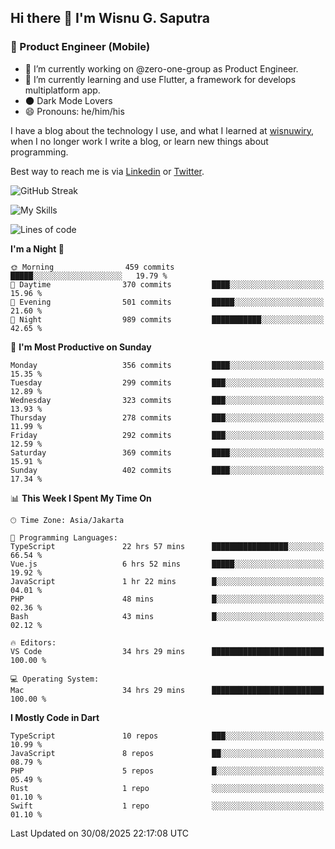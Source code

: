 ## Hi there 👋 I'm Wisnu G. Saputra

### :mobile_phone_off: Product Engineer (Mobile)

- 🔭 I’m currently working on @zero-one-group as Product Engineer.
- 🌱 I’m currently learning and use Flutter, a framework for develops multiplatform app.
- 🌑 Dark Mode Lovers
- 😄 Pronouns: he/him/his

I have a blog about the technology I use, and what I learned at [wisnuwiry](https://wisnuwiry.space/), when I no longer work I write a blog, or learn new things about programming.

Best way to reach me is via [Linkedin](https://www.linkedin.com/in/wisnu-saputra/) or [Twitter](https://twitter.com/wisnuwiry).

![GitHub Streak](https://streak-stats.demolab.com?user=wisnuwiry&theme=dark&hide_border=true)

![My Skills](https://skillicons.dev/icons?i=dart,flutter,kotlin,swift,go,js,css,neovim,git,linux&perline=5)

<!--START_SECTION:waka-->
![Lines of code](https://img.shields.io/badge/From%20Hello%20World%20I%27ve%20Written-2.8%20million%20lines%20of%20code-blue)

**I'm a Night 🦉** 

```text
🌞 Morning                459 commits         █████░░░░░░░░░░░░░░░░░░░░   19.79 % 
🌆 Daytime                370 commits         ████░░░░░░░░░░░░░░░░░░░░░   15.96 % 
🌃 Evening                501 commits         █████░░░░░░░░░░░░░░░░░░░░   21.60 % 
🌙 Night                  989 commits         ███████████░░░░░░░░░░░░░░   42.65 % 
```
📅 **I'm Most Productive on Sunday** 

```text
Monday                   356 commits         ████░░░░░░░░░░░░░░░░░░░░░   15.35 % 
Tuesday                  299 commits         ███░░░░░░░░░░░░░░░░░░░░░░   12.89 % 
Wednesday                323 commits         ███░░░░░░░░░░░░░░░░░░░░░░   13.93 % 
Thursday                 278 commits         ███░░░░░░░░░░░░░░░░░░░░░░   11.99 % 
Friday                   292 commits         ███░░░░░░░░░░░░░░░░░░░░░░   12.59 % 
Saturday                 369 commits         ████░░░░░░░░░░░░░░░░░░░░░   15.91 % 
Sunday                   402 commits         ████░░░░░░░░░░░░░░░░░░░░░   17.34 % 
```


📊 **This Week I Spent My Time On** 

```text
🕑︎ Time Zone: Asia/Jakarta

💬 Programming Languages: 
TypeScript               22 hrs 57 mins      █████████████████░░░░░░░░   66.54 % 
Vue.js                   6 hrs 52 mins       █████░░░░░░░░░░░░░░░░░░░░   19.92 % 
JavaScript               1 hr 22 mins        █░░░░░░░░░░░░░░░░░░░░░░░░   04.01 % 
PHP                      48 mins             █░░░░░░░░░░░░░░░░░░░░░░░░   02.36 % 
Bash                     43 mins             █░░░░░░░░░░░░░░░░░░░░░░░░   02.12 % 

🔥 Editors: 
VS Code                  34 hrs 29 mins      █████████████████████████   100.00 % 

💻 Operating System: 
Mac                      34 hrs 29 mins      █████████████████████████   100.00 % 
```

**I Mostly Code in Dart** 

```text
TypeScript               10 repos            ███░░░░░░░░░░░░░░░░░░░░░░   10.99 % 
JavaScript               8 repos             ██░░░░░░░░░░░░░░░░░░░░░░░   08.79 % 
PHP                      5 repos             █░░░░░░░░░░░░░░░░░░░░░░░░   05.49 % 
Rust                     1 repo              ░░░░░░░░░░░░░░░░░░░░░░░░░   01.10 % 
Swift                    1 repo              ░░░░░░░░░░░░░░░░░░░░░░░░░   01.10 % 
```




 Last Updated on 30/08/2025 22:17:08 UTC
<!--END_SECTION:waka-->
